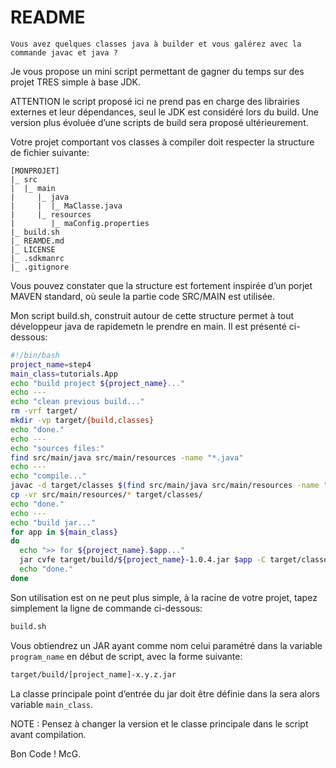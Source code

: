 # README



    Vous avez quelques classes java à builder et vous galérez avec la commande javac et java ?

Je vous propose un mini script permettant de gagner du temps sur des projet TRES simple à base JDK.

ATTENTION le script proposé ici ne prend pas en charge des librairies externes et leur dépendances, seul le JDK est considéré lors du build. Une version plus évoluée d’une scripts de build sera proposé ultérieurement.

Votre projet comportant vos classes à compiler doit respecter la structure de fichier suivante:
```text
[MONPROJET]
|_ src
|  |_ main
|     |_ java
|     |  |_ MaClasse.java
|     |_ resources
|        |_ maConfig.properties
|_ build.sh
|_ REAMDE.md
|_ LICENSE
|_ .sdkmanrc
|_ .gitignore
```
Vous pouvez constater que la structure est fortement inspirée d’un porjet MAVEN standard, où seule la partie code SRC/MAIN est utilisée.

Mon script build.sh, construit autour de cette structure permet à tout développeur java de rapidemetn le prendre en main. Il est présenté ci-dessous:

```bash
#!/bin/bash
project_name=step4
main_class=tutorials.App
echo "build project ${project_name}..."
echo ---
echo "clean previous build..."
rm -vrf target/
mkdir -vp target/{build,classes}
echo "done."
echo ---
echo "sources files:"
find src/main/java src/main/resources -name "*.java"
echo ---
echo "compile..."
javac -d target/classes $(find src/main/java src/main/resources -name "*.java")
cp -vr src/main/resources/* target/classes/
echo "done."
echo ---
echo "build jar..."
for app in ${main_class}
do
  echo ">> for ${project_name}.$app..."
  jar cvfe target/build/${project_name}-1.0.4.jar $app -C target/classes .
  echo "done."
done
```
Son utilisation est on ne peut plus simple, à la racine de votre projet, tapez simplement la ligne de commande ci-dessous:

```bash
build.sh
```
Vous obtiendrez un JAR ayant comme nom celui paramétré dans la variable `program_name` en début de script, avec la forme suivante:

```bash
target/build/[project_name]-x.y.z.jar
```

La classe principale point d’entrée du jar doit être définie dans la sera alors variable `main_class`.

NOTE : Pensez à changer la version et le classe principale dans le script avant compilation.

Bon Code !
McG.
